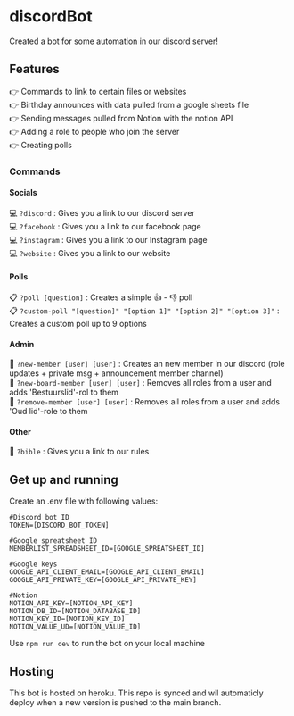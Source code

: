 # discordBot
Created a bot for some automation in our discord server!

## Features
👉 Commands to link to certain files or websites <br>
👉 Birthday announces with data pulled from a google sheets file <br>
👉 Sending messages pulled from Notion with the notion API <br>
👉 Adding a role to people who join the server <br>
👉 Creating polls

### Commands
#### Socials
💻 `?discord` : Gives you a link to our discord server <br>
💻 `?facebook` : Gives you a link to our facebook page <br>
💻 `?instagram` : Gives you a link to our Instagram page <br>
💻 `?website` : Gives you a link to our website

#### Polls
📋 `?poll [question]` : Creates a simple  👍 - 👎 poll <br>
📋 `?custom-poll "[question]" "[option 1]" "[option 2]" "[option 3]"` : Creates a custom poll up to 9 options <br>

#### Admin
👋️ `?new-member [user] [user]` : Creates an new member in our discord (role updates + private msg + announcement member channel) <br>
👋️ `?new-board-member [user] [user]` : Removes all roles from a user and adds 'Bestuurslid'-rol to them <br>
️👋️ `?remove-member [user] [user]` : Removes all roles from a user and adds 'Oud lid'-role to them

#### Other
📖 `?bible` : Gives you a link to our rules

## Get up and running
Create an .env file with following values:
```
#Discord bot ID
TOKEN=[DISCORD_BOT_TOKEN]

#Google spreatsheet ID
MEMBERLIST_SPREADSHEET_ID=[GOOGLE_SPREATSHEET_ID]

#Google keys
GOOGLE_API_CLIENT_EMAIL=[GOOGLE_API_CLIENT_EMAIL]
GOOGLE_API_PRIVATE_KEY=[GOOGLE_API_PRIVATE_KEY]

#Notion
NOTION_API_KEY=[NOTION_API_KEY]
NOTION_DB_ID=[NOTION_DATABASE_ID]
NOTION_KEY_ID=[NOTION_KEY_ID]
NOTION_VALUE_UD=[NOTION_VALUE_ID]
```

Use `npm run dev` to run the bot on your local machine

## Hosting
This bot is hosted on heroku. This repo is synced and wil automaticly deploy when a new version is pushed to the main branch.